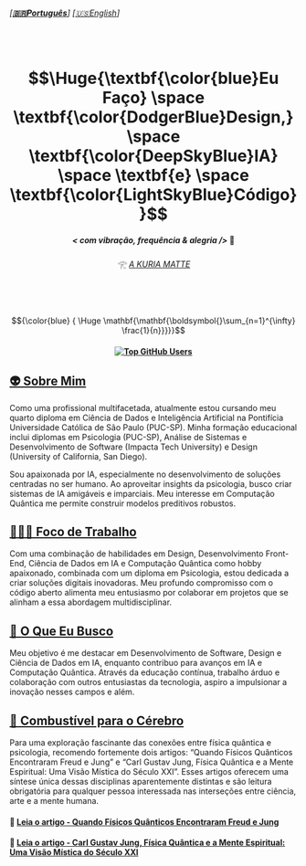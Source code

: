 ######  \[**[🇧🇷Português](README.pt_BR.md)**\] \[[🇺🇸English](README.md)\]

  <br>

<!-- API DE ESTATÍSTICAS
!Estatísticas do GitHub de Fabiana Campanari -->

<!--
###  ☆•.,¸,.•.🎶*F̘͍͖ͫ͘r̴̨̦͕̝ẹ̿͋̒̕ẹ̿͋̒̕ḑ̴̞͛̒o̯̱̊͊͢ṇ̤͛̒̍ o̯̱̊͊͢f̵͖̜̉ͅ S̵̙͕̀̃p̞̈͑̚͞ẹ̿͋̒̕ẹ̿͋̒̕c͕͗ͤ̕̕ḣ̖̻͛̓+*🎶 *¯`•.,¸,.•* -->


<!-- <h3 align="center"> 🪬 Eu Faço Design, IA & Código </h3><br> -->

<!--START HEADER -->

<!-- OLD MARKDOWN ACCEPTED FOR LATEX CODE UNTIL JUL/20024

# $$\Huge{\textbf{\color{blue}Eu Faço} \space \textbf{\color{DodgerBlue}Design,} \space \textbf{\color{DeepSkyBlue}IA}  \space \textbf{e} \space \textbf{\color{LightSkyBlue}Código}}$$. -->

<!-- Após 07/24, o código Latex é formatado usando tags HTML e não mais usando Markdown, veja o novo formato HTML abaixo 👇  -->

<h1 align="center"> $$\Huge{\textbf{\color{blue}Eu Faço} \space \textbf{\color{DodgerBlue}Design,} \space \textbf{\color{DeepSkyBlue}IA}  \space \textbf{e} \space \textbf{\color{LightSkyBlue}Código}}$$

#### <p align="center">  ***< com vibração, frequência & alegria />*** 🪬  </p>

###### <p align="center"> 𓂀 *[ A KURIA MATTE ](https://github.com/FabianaCampanari/FabianaCampanari/assets/113218619/5c7b3c9a-da37-40c5-a75b-6da58f355a7d)* 

<br><br>

<!-- Formulas Código Latex:-->

<!-- Fórmula da Relatividade.
$${\Huge\color{Green} \boldsymbol{E=m c^2}}$$  -->


<!-- #### Emaranhamento:
### $$\mathbf{\mathbf{}{\color{Green} |\Phi^+\rangle = \frac{1}{\sqrt{2}}(|00\rangle + |11\rangle)}}$$

### $${\color{Cyan} \mathbf{{\color{Cyan} }|\Phi^+\rangle = \frac{1}{\sqrt{2}}(|00\rangle + |11\rangle}}$$  -->


<!-- #### <p align="center">  Superposição de Qubit
## $$|\psi\rangle = \alpha |0\rangle + \beta |1\rangle|$$  -->


<!-- 
 #### <p align="center"> Limit _Calculus I - Formula Colors

$${\color{Green} \Huge \mathbf{\mathbf{\boldsymbol{}\sum_{n=1}^{\infty} \frac{1}{n}}}}$$

$${\color{cyan}  \Huge \mathbf{\mathbf{\boldsymbol{}\sum_{n=1}^{\infty} \frac{1}{n}}}}$$

$${\color{cyan}  \Huge \mathbf{\mathbf{\boldsymbol{}\sum_{n=1}^{\infty} \frac{1}{n}}}}$$

 $${\color{blue} {  \Huge \mathbf{\mathbf{\boldsymbol{}\sum_{n=1}^{\infty} \frac{1}{n}}}}}$$

 -->


<!-- #### USAR ESSA FORMULA a Seguir 👇

### $${\color{blue} {  \Huge \mathbf{\mathbf{\boldsymbol{}\sum_{n=1}^{\infty} \frac{1}{n}}}}}$$
 -->

$${\color{blue} {  \Huge \mathbf{\mathbf{\boldsymbol{}\sum_{n=1}^{\infty} \frac{1}{n}}}}}$$

####  <p align="center"> [![Top GitHub Users](https://github.com/gayanvoice/top-github-users/actions/workflows/action.yml/badge.svg)](https://github.com/gayanvoice/top-github-users/blob/a21ad6fb4c8e302f4caebc5262554259e58aeceb/markdown/public_contributions/brazil.md)  

<!--
[Total Public Contributions in GitHub by Country](https://gayanvoice.github.io/top-github-users/index.html)
-->



## [👽 Sobre Mim](https://github.com/FabianaCampanari/FabianaCampanari/assets/113218619/d33a28d3-33c5-4f7a-80ca-20cd186da723)

Como uma profissional multifacetada, atualmente estou cursando meu quarto diploma em Ciência de Dados e Inteligência Artificial na Pontifícia Universidade Católica de São Paulo (PUC-SP). Minha formação educacional inclui diplomas em Psicologia (PUC-SP), Análise de Sistemas e Desenvolvimento de Software (Impacta Tech University) e Design (University of California, San Diego).

Sou apaixonada por IA, especialmente no desenvolvimento de soluções centradas no ser humano. Ao aproveitar insights da psicologia, busco criar sistemas de IA amigáveis e imparciais. Meu interesse em Computação Quântica me permite construir modelos preditivos robustos.



## [🧘🏼‍♀️ Foco de Trabalho](https://github.com/FabianaCampanari/FabianaCampanari/assets/113218619/7c5f3def-9d6d-4c0b-8817-7e530e42e9c9)

Com uma combinação de habilidades em Design, Desenvolvimento Front-End, Ciência de Dados em IA e Computação Quântica como hobby apaixonado, combinada com um diploma em Psicologia, estou dedicada a criar soluções digitais inovadoras. Meu profundo compromisso com o código aberto alimenta meu entusiasmo por colaborar em projetos que se alinham a essa abordagem multidisciplinar.


## [👀 O Que Eu Busco](https://github.com/FabianaCampanari/FabianaCampanari/assets/113218619/81b6a799-0229-4417-8e55-ddd8032e98ed)


Meu objetivo é me destacar em Desenvolvimento de Software, Design e Ciência de Dados em IA, enquanto contribuo para avanços em IA e Computação Quântica.  Através da educação contínua, trabalho árduo e colaboração com outros entusiastas da tecnologia, aspiro a impulsionar a inovação nesses campos e além.


## [🧠 Combustível para o Cérebro](https://github.com/user-attachments/assets/30e23d3e-5f75-45d0-8567-f5c8c8f243f9)

Para uma exploração fascinante das conexões entre física quântica e psicologia, recomendo fortemente dois artigos: “Quando Físicos Quânticos Encontraram Freud e Jung” e “Carl Gustav Jung, Física Quântica e a Mente Espiritual: Uma Visão Mística do Século XXI”. Esses artigos oferecem uma síntese única dessas disciplinas aparentemente distintas e são leitura obrigatória para qualquer pessoa interessada nas interseções entre ciência, arte e a mente humana.


#### 🔗 [Leia o artigo - Quando Físicos Quânticos Encontraram Freud e Jung](https://iai.tv/articles/when-quantum-physicists-met-freud-and-jung-auid-2857)

#### 🔗 [Leia o artigo - Carl Gustav Jung, Física Quântica e a Mente Espiritual: Uma Visão Mística do Século XXI](https://github.com/FabianaCampanari/FabianaCampanari/blob/ad8cfdac536cc47137e895df4675cf0ffdb4bdf0/JUNG_QUANTUM%20PHYSICS.pdf)


































